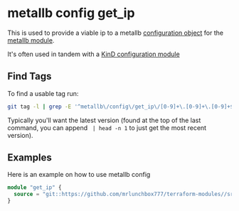# metallb config get_ip

This is used to provide a viable ip to a metallb [configuration object](/src/metallb/config/README.md) for the [metallb module](/src/metallb/README.md).

It's often used in tandem with a [KinD configuration module](/src/metallb/config/README.md)

## Find Tags

To find a usable tag run:

```bash
git tag -l | grep -E '^metallb\/config\/get_ip\/[0-9]+\.[0-9]+\.[0-9]+$' | sort -r
```

Typically you'll want the latest version (found at the top of the last command, you can append ` | head -n 1` to just get the most recent version).

## Examples

Here is an example on how to use metallb config

```terraform
module "get_ip" {
  source = "git::https://github.com/mrlunchbox777/terraform-modules//src/metallb/config/get_ip?ref=metallb/config/get_ip/999.999.999"
}
```

